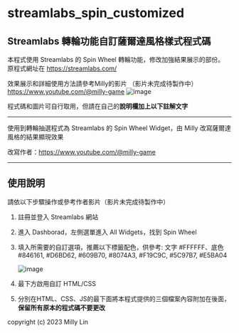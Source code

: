 # streamlabs_spin_customized
## Streamlabs 轉輪功能自訂薩爾達風格樣式程式碼

本程式使用 Streamlabs 的 Spin Wheel 轉輪功能，修改加強結果展示的部份。
原程式網址在
https://streamlabs.com/

效果展示和詳細使用方法請參考Milly的影片
（影片未完成待製作中）
https://www.youtube.com/@milly-game
![image](https://cdn.discordapp.com/attachments/1036159944652763237/1135881292198715482/image.png)


程式碼和圖片可自行取用，但請在自己的**說明欄加上以下註解文字**

---

使用到轉輪抽選程式為 Streamlabs 的 Spin Wheel Widget，由 Milly 改寫薩爾達風格的結果顯現效果

改寫作者：https://www.youtube.com/@milly-game


---

## 使用說明

請依以下步驟操作或參考作者影片（影片未完成待製作中）


1. 註冊並登入 Streamlabs 網站
2. 進入 Dashborad，左側選單進入 All Widgets，找到 Spin Wheel
3. 填入所需要的自訂選項，推薦以下標籤配色，供參考:
   文字 #FFFFFF、底色 #846161, #D6BD62, #609B70, #8074A3, #F19C9C, #5C97B7, #E5BA04
   
   ![image](https://cdn.discordapp.com/attachments/1036159944652763237/1135880682279813260/image.png)
5. 最下方啟用自訂 HTML/CSS
6. 分別在HTML、CSS、JS的最下面將本程式提供的三個檔案內容附加在後面，**保留所有原本的程式碼不要更改**



copyright (c) 2023 Milly Lin

